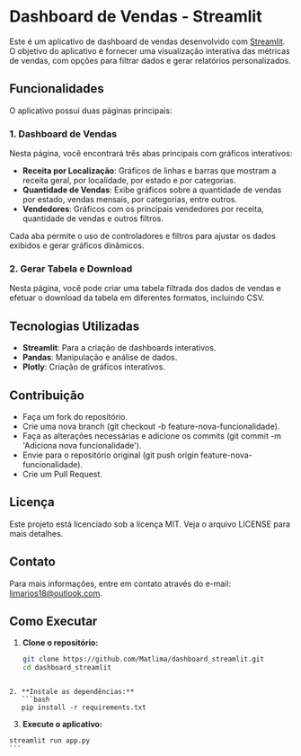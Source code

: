 # Dashboard de Vendas - Streamlit

Este é um aplicativo de dashboard de vendas desenvolvido com [Streamlit](https://streamlit.io/). O objetivo do aplicativo é fornecer uma visualização interativa das métricas de vendas, com opções para filtrar dados e gerar relatórios personalizados.

## Funcionalidades

O aplicativo possui duas páginas principais:

### 1. Dashboard de Vendas
Nesta página, você encontrará três abas principais com gráficos interativos:

- **Receita por Localização**: Gráficos de linhas e barras que mostram a receita geral, por localidade, por estado e por categorias.
- **Quantidade de Vendas**: Exibe gráficos sobre a quantidade de vendas por estado, vendas mensais, por categorias, entre outros.
- **Vendedores**: Gráficos com os principais vendedores por receita, quantidade de vendas e outros filtros.

Cada aba permite o uso de controladores e filtros para ajustar os dados exibidos e gerar gráficos dinâmicos.

### 2. Gerar Tabela e Download
Nesta página, você pode criar uma tabela filtrada dos dados de vendas e efetuar o download da tabela em diferentes formatos, incluindo CSV.

## Tecnologias Utilizadas

- **Streamlit**: Para a criação de dashboards interativos.
- **Pandas**: Manipulação e análise de dados.
- **Plotly**: Criação de gráficos interativos.

## Contribuição

- Faça um fork do repositório.
- Crie uma nova branch (git checkout -b feature-nova-funcionalidade).
- Faça as alterações necessárias e adicione os commits (git commit -m 'Adiciona nova funcionalidade').
- Envie para o repositório original (git push origin feature-nova-funcionalidade).
- Crie um Pull Request.

## Licença
  Este projeto está licenciado sob a licença MIT. Veja o arquivo LICENSE para mais detalhes.

## Contato
  Para mais informações, entre em contato através do e-mail: limarios18@outlook.com.

## Como Executar

1. **Clone o repositório:**
   ```bash
   git clone https://github.com/Matlima/dashboard_streamlit.git
   cd dashboard_streamlit
```

2. **Instale as dependências:**
   ```bash
   pip install -r requirements.txt
```

3. **Execute o aplicativo:**
````bash
streamlit run app.py
```

